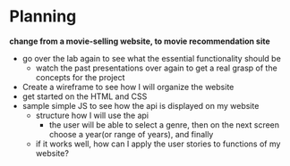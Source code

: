 # Planning

 **change from a movie-selling website, to movie recommendation site** 

- go over the lab again to see what the essential functionality should be
    - watch the past presentations over again to get a real grasp of the concepts for the project
- Create a wireframe to see how I will organize the website
- get started on the HTML and CSS
- sample simple JS to see how the api is displayed on my website
    - structure how I will use the api
        - the user will be able to select a genre, then on the next screen choose a year(or range of years), and finally  
    - if it works well, how can I apply the user stories to functions of my website?


